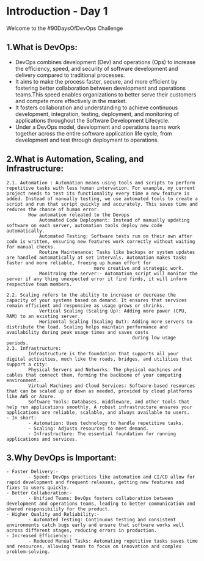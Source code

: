 # Introduction - Day 1

Welcome to the #90DaysOfDevOps Challenge 

## 1.What is DevOps:
   - DevOps combines development (Dev) and operations (Ops) to increase the efficiency, speed, and security of software development and delivery compared to traditional processes.
   - It aims to make the process faster, secure, and more efficient by fostering better collaboration between development and operations teams.This speed enables organizations to better serve their customers and compete more effectively in the market.
   - It fosters collaboration and understanding to achieve continuous development, integration, testing, deployment, and monitoring of applications throughout the Software Development Lifecycle.
   - Under a DevOps model, development and operations teams work together across the entire software application life cycle, from development and test through deployment to operations.

## 2.What is Automation, Scaling, and Infrastructure:
    2.1. Automation : Automation means using tools and scripts to perform repetitive tasks with less human intervation. For example, my current project needs to test its functionality every time a new feature is added. Instead of manually testing, we use automated tools to create a script and run that script quickly and accurately. This saves time and reduces the chance of human error.
            How automation releated to the Devops
                Automated Code Deployment: Instead of manually updating software on each server, automation tools deploy new code automatically.
                Automated Testing: Software tests run on their own after code is written, ensuring new features work correctly without waiting for manual checks.
                Routine Maintenance: Tasks like backups or system updates are handled automatically at set intervals. Automation makes tasks faster and more reliable, freeing up human effort for 
                                    more creative and strategic work.
                Monitroing the server:- Automation script will monitor the server if any thing unexpected error it find finds, it will inform respective team members.

    2.2. Scaling refers to the ability to increase or decrease the capacity of your systems based on demand. It ensures that services remain efficient and responsive as usage grows or shrinks.
                Vertical Scaling (Scaling Up): Adding more power (CPU, RAM) to an existing server.
                Horizontal Scaling (Scaling Out): Adding more servers to distribute the load. Scaling helps maintain performance and availability during peak usage times and saves costs 
                                                  during low usage periods.
    2.3. Infrastructure:
            Infrastructure is the foundation that supports all your digital activities, much like the roads, bridges, and utilities that support a city:
            Physical Servers and Networks: The physical machines and cables that connect them, forming the backbone of your computing environment.
            Virtual Machines and Cloud Services: Software-based resources that can be scaled up or down as needed, provided by cloud platforms like AWS or Azure.
            Software Tools: Databases, middleware, and other tools that help run applications smoothly. A robust infrastructure ensures your applications are reliable, scalable, and always available to users.
    - In short:
            - Automation: Uses technology to handle repetitive tasks.
            - Scaling: Adjusts resources to meet demand.
            - Infrastructure: The essential foundation for running applications and services.
## 3.Why DevOps is Important:
    - Faster Delivery:-
            - Speed: DevOps practices like automation and CI/CD allow for rapid development and frequent releases, getting new features and fixes to users quickly.
    - Better Collaboration:-
            - Unified Teams: DevOps fosters collaboration between development and operations teams, leading to better communication and shared responsibility for the product.
    - Higher Quality and Reliability:-
            - Automated Testing: Continuous testing and consistent environments catch bugs early and ensure that software works well across different stages, reducing errors in production.
    - Increased Efficiency:-
            - Reduced Manual Tasks: Automating repetitive tasks saves time and resources, allowing teams to focus on innovation and complex problem-solving.
       



